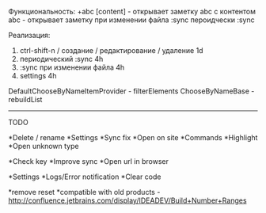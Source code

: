 Функциональность:
+abc [content] - открывает заметку abc с контентом
abc - открывает заметку
при изменении файла :sync
пероидчески :sync

Реализация:
1. ctrl-shift-n / создание / редактирование / удаление 1d
2. периодический :sync 4h
3. :sync при изменении файла 4h
4. settings 4h

DefaultChooseByNameItemProvider - filterElements
ChooseByNameBase - rebuildList

--------------------------
TODO

*Delete / rename
*Settings
*Sync fix
*Open on site
*Commands
*Highlight
*Open unknown type

*Check key
*Improve sync
*Open url in browser

*Settings
*Logs/Error notification
*Clear code

*remove reset
*compatible with old products - http://confluence.jetbrains.com/display/IDEADEV/Build+Number+Ranges
